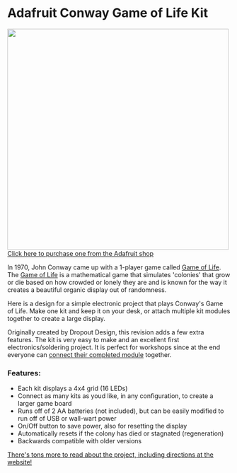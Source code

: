 # Adafruit Conway Game of Life Kit

<a href="http://www.adafruit.com/products/89"><img src="assets/board.jpg?raw=true" width="500px"><br/>
Click here to purchase one from the Adafruit shop
</a>

In 1970, John Conway came up with a 1-player game called [Game of Life](https://en.wikipedia.org/wiki/Conway%27s_Game_of_Life). The [Game of Life](https://en.wikipedia.org/wiki/Conway%27s_Game_of_Life) is a mathematical game that simulates 'colonies' that grow or die based on how crowded or lonely they are and is known for the way it creates a beautiful organic display out of randomness.

Here is a design for a simple electronic project that plays Conway's Game of Life. Make one kit and keep it on your desk, or attach multiple kit modules together to create a large display.

Originally created by Dropout Design, this revision adds a few extra features. The kit is very easy to make and an excellent first electronics/soldering project. It is perfect for workshops since at the end everyone can [connect their completed module](https://learn.adafruit.com/game-of-life/) together.

### Features:

- Each kit displays a 4x4 grid (16 LEDs)
- Connect as many kits as youd like, in any configuration, to create a larger game board
- Runs off of 2 AA batteries (not included), but can be easily modified to run off of USB or wall-wart power
- On/Off button to save power, also for resetting the display
- Automatically resets if the colony has died or stagnated (regeneration)
- Backwards compatible with older versions

[There's tons more to read about the project, including directions at the website!](https://learn.adafruit.com/game-of-life/)

